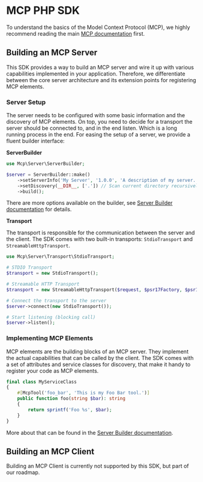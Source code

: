 # MCP PHP SDK

To understand the basics of the Model Context Protocol (MCP), we highly recommend reading the main
[MCP documentation](https://modelcontextprotocol.io) first.

## Building an MCP Server

This SDK provides a way to build an MCP server and wire it up with various capabilities implemented in your application.
Therefore, we differentiate between the core server architecture and its extension points for registering MCP elements.

### Server Setup

The server needs to be configured with some basic information and the discovery of MCP elements. On top, you need to
decide for a transport the server should be connected to, and in the end listen. Which is a long running process in the
end.
For easing the setup of a server, we provide a fluent builder interface:

**ServerBuilder**

```php
use Mcp\Server\ServerBuilder;

$server = ServerBuilder::make()
    ->setServerInfo('My Server', '1.0.0', 'A description of my server.')
    ->setDiscovery(__DIR__, ['.']) // Scan current directory recursively for MCP elements
    ->build();
```
There are more options available on the builder, see [Server Builder documentation](docs/server-builder.md) for details.

**Transport**

The transport is responsible for the communication between the server and the client. The SDK comes with two built-in
transports: `StdioTransport` and `StreamableHttpTransport`.

```php
use Mcp\Server\Transport\StdioTransport;

# STDIO Transport
$transport = new StdioTransport();

# Streamable HTTP Transport
$transport = new StreamableHttpTransport($request, $psr17Factory, $psr17Factory);

# Connect the transport to the server
$server->connect(new StdioTransport());

# Start listening (blocking call)
$server->listen();
```

### Implementing MCP Elements

MCP elements are the building blocks of an MCP server. They implement the actual capabilities that can be called by
the client. The SDK comes with a set of attributes and service classes for discovery, that make it handy to register
your code as MCP elements.

```php
final class MyServiceClass
{
    #[McpTool('foo_bar', 'This is my Foo Bar tool.')]
    public function foo(string $bar): string
    {
        return sprintf('Foo %s', $bar);
    }
}
```

More about that can be found in the [Server Builder documentation](docs/server-builder.md).

## Building an MCP Client

Building an MCP Client is currently not supported by this SDK, but part of our roadmap.
